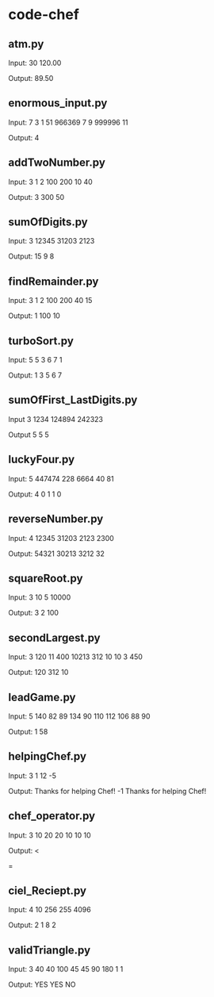 # code-chef

## atm.py
Input:
30 120.00

Output:
89.50

## enormous_input.py
Input:
7 3 
1
51
966369
7
9
999996
11

Output:
4

## addTwoNumber.py
Input:
3 
1 2
100 200
10 40

Output:
3
300
50

## sumOfDigits.py
Input:
3 
12345
31203
2123

Output:
15
9
8

## findRemainder.py
Input:
3 
1 2
100 200
40 15

Output:
1
100
10

## turboSort.py
Input:
5
5
3
6
7
1

Output:
1
3
5
6
7

## sumOfFirst_LastDigits.py
Input
3 
1234
124894
242323

Output
5
5
5

## luckyFour.py
Input:
5
447474
228
6664
40
81

Output:
4
0
1
1
0

## reverseNumber.py
Input:
4
12345
31203
2123
2300

Output:
54321
30213
3212
32

## squareRoot.py
Input:
3
10
5
10000

Output:
3
2
100

## secondLargest.py
Input:
3 
120 11 400
10213 312 10
10 3 450

Output:
120
312
10

## leadGame.py
Input:
5
140 82
89 134
90 110
112 106
88 90

Output:
1 58

## helpingChef.py
Input:
3 
1
12
-5

Output:
Thanks for helping Chef!
-1
Thanks for helping Chef!

## chef_operator.py
Input:
3
10 20
20 10
10 10

Output:
<
>
=

## ciel_Reciept.py
Input:
4
10
256
255
4096

Output:
2
1
8
2

## validTriangle.py
Input:
3 
40 40 100
45 45 90
180 1 1

Output:
YES
YES
NO